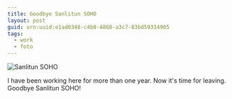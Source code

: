 ```yaml
---
title: Goodbye Sanlitun SOHO
layout: post
guid: urn:uuid:e1ad0348-c4b0-4868-a3c7-83bd59334905
tags:
  - work
  - foto
---
```


![Sanlitun SOHO](http://pic.yupoo.com/lishugo/Dzce3o8W/medish.jpg)

I have been working here for more than one year. Now it's time for leaving. Goodbye Sanlitun SOHO!

